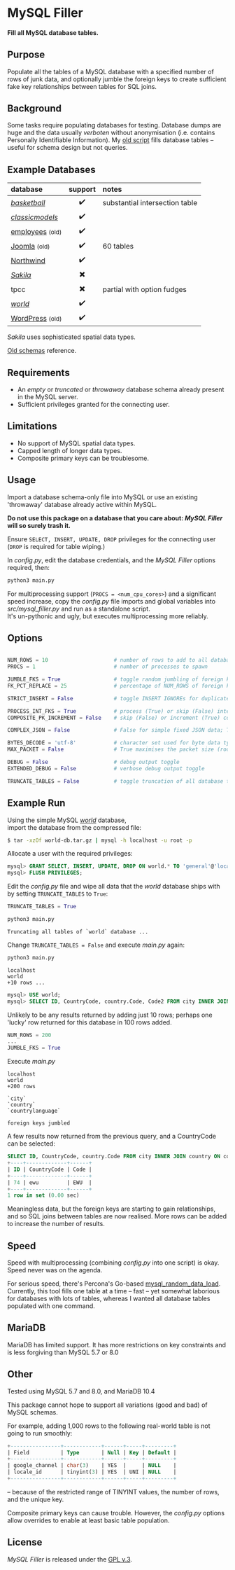
# MySQL Filler

#### Fill all MySQL database tables.


## Purpose

Populate all the tables of a MySQL database with a specified number of rows of junk data, and optionally jumble the foreign keys to create sufficient fake key relationships between tables for SQL joins.


## Background

Some tasks require populating databases for testing. Database dumps are huge and the data usually *verboten* without anonymisation (i.e. contains Personally Identifiable Information). My [old script](https://github.com/Tinram/Database-Filler) fills database tables &ndash; useful for schema design but not queries.


## Example Databases

database | support | notes |
:- | :-: | :- |
[*basketball*](https://github.com/Tinram/Database-Filler/blob/master/basketball.sql) | :heavy_check_mark: | substantial intersection table |
[*classicmodels*](https://www.mysqltutorial.org/wp-content/uploads/2018/03/mysqlsampledatabase.zip) | :heavy_check_mark: | |
[employees](https://github.com/ronaldbradford/schema/blob/master/employees.sql) <small>(old)</small> | :heavy_check_mark: | |
[Joomla](https://github.com/ronaldbradford/schema/blob/master/joomla.sql) <small>(old)</small> | :heavy_check_mark: | 60 tables |
[Northwind](https://docs.yugabyte.com/latest/sample-data/northwind/) | :heavy_check_mark: | |
[*Sakila*](https://dev.mysql.com/doc/index-other.html) | :heavy_multiplication_x: | |
tpcc | :heavy_multiplication_x: | partial with option fudges |
[*world*](https://dev.mysql.com/doc/index-other.html) | :heavy_check_mark: | |
[WordPress](https://github.com/ronaldbradford/schema/blob/master/wordpress.sql) <small>(old)</small> | :heavy_check_mark: | |

*Sakila* uses sophisticated spatial data types.

[Old schemas](https://github.com/ronaldbradford/schema) reference.


## Requirements

+ An *empty* or *truncated* or *throwaway* database schema already present in the MySQL server.
+ Sufficient privileges granted for the connecting user.


## Limitations

+ No support of MySQL spatial data types.
+ Capped length of longer data types.
+ Composite primary keys can be troublesome.


## Usage

Import a database schema-only file into MySQL or use an existing 'throwaway' database already active within MySQL.

**Do not use this package on a database that you care about: *MySQL Filler* will so surely trash it.**

Ensure `SELECT, INSERT, UPDATE, DROP` privileges for the connecting user (`DROP` is required for table wiping.)

In *config.py*, edit the database credentials, and the *MySQL Filler* options required, then:

```bash
python3 main.py
```

For multiprocessing support (`PROCS = <num_cpu_cores>`) and a significant speed increase, copy the *config.py* file imports and global variables into *src/mysql_filler.py* and run as a standalone script.  
It's un-pythonic and ugly, but executes multiprocessing more reliably.


## Options

```python

NUM_ROWS = 10                     # number of rows to add to all database tables
PROCS = 1                         # number of processes to spawn

JUMBLE_FKS = True                 # toggle random jumbling of foreign keys for joins
FK_PCT_REPLACE = 25               # percentage of NUM_ROWS of foreign keys to jumble

STRICT_INSERT = False             # toggle INSERT IGNOREs for duplicate hits / bypass strict SQL mode (warnings versus errors)

PROCESS_INT_FKS = True            # process (True) or skip (False) integer foreign keys (TPCC schema with tinyint PKs)
COMPOSITE_PK_INCREMENT = False    # skip (False) or increment (True) composite primary keys (TPCC schema)

COMPLEX_JSON = False              # False for simple fixed JSON data; True to generate variable JSON data

BYTES_DECODE = 'utf-8'            # character set used for byte data type conversion
MAX_PACKET = False                # True maximises the packet size (root user only)

DEBUG = False                     # debug output toggle
EXTENDED_DEBUG = False            # verbose debug output toggle

TRUNCATE_TABLES = False           # toggle truncation of all database tables (instead of populating)

```


## Example Run

Using the simple MySQL [*world*](https://dev.mysql.com/doc/index-other.html) database,  
import the database from the compressed file:

```bash
$ tar -xzOf world-db.tar.gz | mysql -h localhost -u root -p
```

Allocate a user with the required privileges:

```sql
mysql> GRANT SELECT, INSERT, UPDATE, DROP ON world.* TO 'general'@'localhost' IDENTIFIED BY 'P@55w0rd';
mysql> FLUSH PRIVILEGES;
```

Edit the *config.py* file and wipe all data that the *world* database ships with by setting `TRUNCATE_TABLES` to `True`:


```python
TRUNCATE_TABLES = True
```

```bash
python3 main.py
```

    Truncating all tables of `world` database ...

Change `TRUNCATE_TABLES = False` and execute *main.py* again:

```bash
python3 main.py
```

    localhost
    world
    +10 rows ...

```sql
mysql> USE world;
mysql> SELECT ID, CountryCode, country.Code, Code2 FROM city INNER JOIN country ON country.Code = city.CountryCode;
```

Unlikely to be any results returned by adding just 10 rows; perhaps one 'lucky' row returned for this database in 100 rows added.

```python
NUM_ROWS = 200
...
JUMBLE_FKS = True
```

Execute *main.py*

    localhost
    world
    +200 rows

    `city`
    `country`
    `countrylanguage`

    foreign keys jumbled

A few results now returned from the previous query, and a CountryCode can be selected:

```sql
SELECT ID, CountryCode, country.Code FROM city INNER JOIN country ON country.Code = city.CountryCode WHERE CountryCode = 'ewu';
+----+-------------+------+
| ID | CountryCode | Code |
+----+-------------+------+
| 74 | ewu         | EWU  |
+----+-------------+------+
1 row in set (0.00 sec)
```

Meaningless data, but the foreign keys are starting to gain relationships, and so SQL joins between tables are now realised. More rows can be added to increase the number of results.


## Speed

Speed with multiprocessing (combining *config.py* into one script) is okay. Speed never was on the agenda.

For serious speed, there's Percona's Go-based [mysql_random_data_load](https://github.com/Percona-Lab/mysql_random_data_load). Currently, this tool fills one table at a time &ndash; fast &ndash; yet somewhat laborious for databases with lots of tables, whereas I wanted all database tables populated with one command.


## MariaDB

MariaDB has limited support. It has more restrictions on key constraints and is less forgiving than MySQL 5.7 or 8.0


## Other

Tested using MySQL 5.7 and 8.0, and MariaDB 10.4

This package cannot hope to support all variations (good and bad) of MySQL schemas.

For example, adding 1,000 rows to the following real-world table is not going to run smoothly:

```sql
+----------------+------------+------+-----+---------+
| Field          | Type       | Null | Key | Default |
+----------------+------------+------+-----+---------+
| google_channel | char(3)    | YES  |     | NULL    |
| locale_id      | tinyint(3) | YES  | UNI | NULL    |
+----------------+------------+------+-----+---------+
```

 &ndash; because of the restricted range of TINYINT values, the number of rows, and the unique key.

Composite primary keys can cause trouble. However, the *config.py* options allow overrides to enable at least basic table population.


## License

*MySQL Filler* is released under the [GPL v.3](https://www.gnu.org/licenses/gpl-3.0.html).
